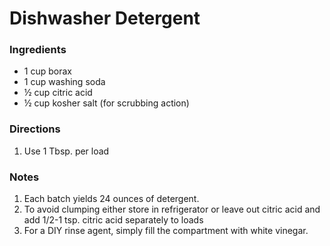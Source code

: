 # Dishwasher Detergent
### Ingredients
* 1 cup borax
* 1 cup washing soda
* ½ cup citric acid
* ½ cup kosher salt (for scrubbing action)
### Directions
1. Use 1 Tbsp. per load
### Notes
1. Each batch yields 24 ounces of detergent.
2. To avoid clumping either store in refrigerator or leave out citric acid and add 1/2-1 tsp. citric acid separately to loads
3. For a DIY rinse agent, simply fill the compartment with white vinegar.